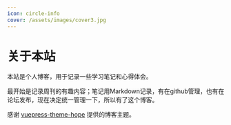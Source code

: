 ```yaml
---
icon: circle-info
cover: /assets/images/cover3.jpg
---
```


# 关于本站

本站是个人博客，用于记录一些学习笔记和心得体会。

最开始是记录周刊的有趣内容；笔记用Markdown记录，有在github管理，也有在论坛发布，现在决定统一管理一下，所以有了这个博客。

感谢 [vuepress-theme-hope](https://github.com/vuepress-theme-hope/vuepress-theme-hope) 提供的博客主题。

